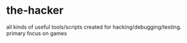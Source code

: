 # the-hacker
all kinds of useful tools/scripts created for hacking/debugging/testing. primary focus on games
